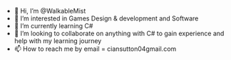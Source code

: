 - 👋 Hi, I’m @WalkableMist
- 👀 I’m interested in Games Design & development and Software
- 🌱 I’m currently learning C#
- 💞️ I’m looking to collaborate on anything with C# to gain experience and help with my learning journey
- 📫 How to reach me by email = ciansutton04gmail.com

<!---
WalkableMist/WalkableMist is a ✨ special ✨ repository because its `README.md` (this file) appears on your GitHub profile.
You can click the Preview link to take a look at your changes.
--->
